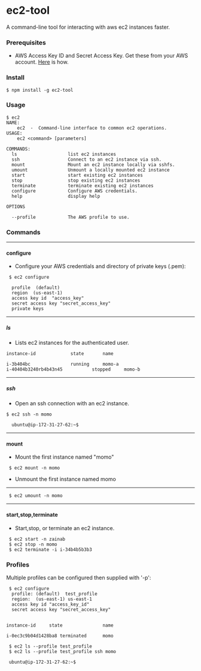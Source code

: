 # ec2-tool

A command-line tool for interacting with aws ec2 instances faster.


### Prerequisites

* AWS Access Key ID and Secret Access Key. Get these from your AWS account. [Here](http://docs.aws.amazon.com/IAM/latest/UserGuide/id_credentials_access-keys.html#Using_CreateAccessKey) is how.


### Install

```
$ npm install -g ec2-tool
```

### Usage



```
$ ec2
NAME:
    ec2  -  Command-line interface to common ec2 operations.
USAGE:
    ec2 <command> [parameters]

COMMANDS:
  ls                   list ec2 instances
  ssh                  Connect to an ec2 instance via ssh.
  mount                Mount an ec2 instance locally via sshfs.
  umount               Unmount a locally mounted ec2 instance
  start                start existing ec2 instances
  stop                 stop existing ec2 instances
  terminate            terminate existing ec2 instances
  configure            Configure AWS credentials.
  help                 display help

OPTIONS

  --profile            The AWS profile to use.

```


### Commands

***



#### configure

* Configure your AWS credentials and directory of private keys (.pem):


```
 $ ec2 configure

  profile  (default) 
  region  (us-east-1) 
  access key id  "access_key"
  secret access key "secret_access_key"  
  private keys  

```




***


##### ls 

* Lists ec2 instances for the authenticated user.

```
instance-id				state		name	

i-3b404bc				running		momo-a
i-40404b3240rb4b43n45			stopped		momo-b

```

***

##### ssh

* Open an ssh connection with an ec2 instance.

```
$ ec2 ssh -n momo

  ubuntu@ip-172-31-27-62:~$ 
```


***



#### mount

* Mount the first instance named "momo"




```
 $ ec2 mount -n momo
```

* Unmount the first instance named momo


***


```
 $ ec2 umount -n momo
```

***

#### start,stop,terminate

* Start,stop, or terminate an ec2 instance.

```
 $ ec2 start -n zainab
 $ ec2 stop -n momo
 $ ec2 terminate -i i-34b4b5b3b3
```

### Profiles


Multiple profiles can be configured then supplied with '-p':

```
 $ ec2 configure 
  profile: (default)  test_profile
  region:  (us-east-1) us-east-1
  access key id "access_key_id"
  secret access key "secret_access_key"


instance-id		state		        name	

i-0ec3c9b04d1428ba8	terminated		momo	

 $ ec2 ls --profile test_profile
 $ ec2 ls --profile test_profile ssh momo

 ubuntu@ip-172-31-27-62:~$
```

